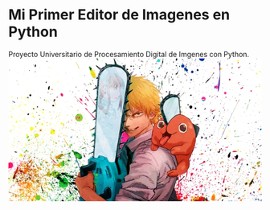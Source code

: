 # Mi Primer Editor de Imagenes en Python
Proyecto Universitario de Procesamiento Digital de Imgenes con Python.
![Alt text](/filtroCosenoidal.png "a title")